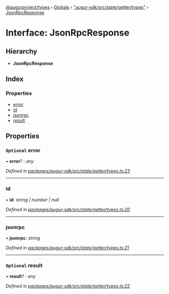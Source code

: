 [@augurproject/types](../README.md) › [Globals](../globals.md) › ["augur-sdk/src/state/getter/types"](../modules/_augur_sdk_src_state_getter_types_.md) › [JsonRpcResponse](_augur_sdk_src_state_getter_types_.jsonrpcresponse.md)

# Interface: JsonRpcResponse

## Hierarchy

* **JsonRpcResponse**

## Index

### Properties

* [error](_augur_sdk_src_state_getter_types_.jsonrpcresponse.md#optional-error)
* [id](_augur_sdk_src_state_getter_types_.jsonrpcresponse.md#id)
* [jsonrpc](_augur_sdk_src_state_getter_types_.jsonrpcresponse.md#jsonrpc)
* [result](_augur_sdk_src_state_getter_types_.jsonrpcresponse.md#optional-result)

## Properties

### `Optional` error

• **error**? : *any*

*Defined in [packages/augur-sdk/src/state/getter/types.ts:23](https://github.com/AugurProject/augur/blob/88b6e76efb/packages/augur-sdk/src/state/getter/types.ts#L23)*

___

###  id

• **id**: *string | number | null*

*Defined in [packages/augur-sdk/src/state/getter/types.ts:20](https://github.com/AugurProject/augur/blob/88b6e76efb/packages/augur-sdk/src/state/getter/types.ts#L20)*

___

###  jsonrpc

• **jsonrpc**: *string*

*Defined in [packages/augur-sdk/src/state/getter/types.ts:21](https://github.com/AugurProject/augur/blob/88b6e76efb/packages/augur-sdk/src/state/getter/types.ts#L21)*

___

### `Optional` result

• **result**? : *any*

*Defined in [packages/augur-sdk/src/state/getter/types.ts:22](https://github.com/AugurProject/augur/blob/88b6e76efb/packages/augur-sdk/src/state/getter/types.ts#L22)*
